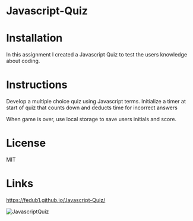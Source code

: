 # Javascript-Quiz

# Installation
In this assignment I created a Javascript Quiz to test the users knowledge about coding. 

# Instructions

Develop a multiple choice quiz using Javascript terms.
Initialize a timer at start of quiz that counts down  and deducts time for incorrect answers

When game is over, use local storage to save users initials and score.


# License
MIT

# Links
https://fedub1.github.io/Javascript-Quiz/

![JavascriptQuiz](https://user-images.githubusercontent.com/68029856/103162228-0ba94b00-47bc-11eb-8859-448eaf3d7a35.PNG)





